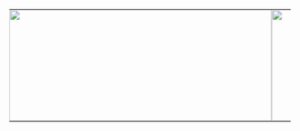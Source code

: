 <table style="border-collapse: collapse; border: 0; margin: 0 auto;">
  <tr>
    <td style="border: 0; padding: 0;">
      <img
        src="https://github-readme-stats.vercel.app/api?username=Waterfallllllll&show_icons=true&hide_border=true&theme=transparent"
        width="470"
        height="200"
      />
    </td>
    <td style="border: 0; padding: 0;">
      <img
        src="https://github-readme-stats.vercel.app/api/top-langs/?username=Waterfallllllll&layout=compact&hide_border=true&theme=transparent&hide_title=true"
        width="470"
        height="200"
      />
    </td>
  </tr>
</table>
